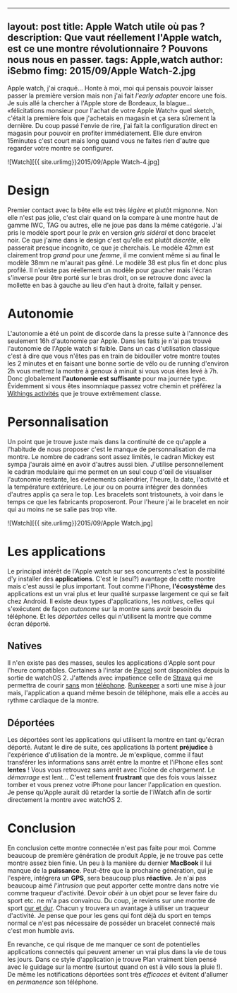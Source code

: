 

---
layout: post
title:  Apple Watch utile où pas ?
description:  Que vaut réellement l'Apple watch, est ce une montre révolutionnaire ? Pouvons nous nous en passer. 
tags: Apple,watch 
author: iSebmo
fimg: 2015/09/Apple Watch-2.jpg
---

Apple watch, j'ai craqué... Honte à moi, moi qui pensais pouvoir laisser passer la première version mais non j'ai fait *l'early adopter* encore une fois. 
Je suis allé la chercher à l'Apple store de Bordeaux, la blague... «félicitations monsieur pour l'achat de votre Apple Watch» quel sketch, c'était la première fois que j'achetais en magasin et ça sera sûrement la dernière. Du coup passé l'envie de rire, j'ai fait la configuration direct en magasin pour pouvoir en profiter immédiatement. Elle dure environ 15minutes c'est court mais long quand vous ne faites rien d'autre que regarder votre montre se configurer. 

![Watch][{{ site.urlimg}}2015/09/Apple Watch-4.jpg]

# Design
Premier contact avec la bête elle est très *légère* et plutôt mignonne. Non elle n'est pas jolie, c'est clair quand on la compare à une montre haut de gamme IWC, TAG ou autres, elle ne joue pas dans la même catégorie. J'ai pris le modèle sport pour le *prix* en version *gris sidéral* et donc bracelet noir. Ce que j'aime dans le design c'est qu'elle est plutôt *discrète*, elle passerait presque incognito, ce que je cherchais. 
Le modèle 42mm est clairement trop *grand* pour une *femme*, il me convient même si au final le modèle 38mm ne m'aurait pas gêné. Le modèle 38 est plus fin et donc plus profilé. Il n'existe pas réellement un modèle pour gaucher mais l'écran s'inverse pour être porté sur le bras droit, on se retrouve donc avec la mollette en bas à gauche au lieu d'en haut à droite, fallait y penser. 

# Autonomie 
L'autonomie a été un point de discorde dans la presse suite à l'annonce des seulement 16h d'autonomie par Apple. Dans les faits je n'ai pas trouvé l'autonomie de l'Apple watch si faible. Dans un cas d'utilisation classique c'est à dire que vous n'êtes pas en train de bidouiller votre montre toutes les 2 minutes et en faisant une bonne sortie de vélo ou de running d'environ 2h vous mettrez la montre à genoux à minuit si vous vous êtes levé à 7h. Donc globalement **l'autonomie est suffisante** pour ma journée type. Évidemment si vous êtes insomniaque passez votre chemin et préférez la [Withings activités][withing] que je trouve extrêmement classe. 

# Personnalisation 
Un point que je trouve juste mais dans la continuité de ce qu'apple a l'habitude de nous proposer c'est le manque de personnalisation de ma montre. Le nombre de cadrans sont assez limités, le cadran Mickey est sympa j'aurais aimé en avoir d'autres aussi bien. J'utilise personnellement le cadran modulaire qui me permet en un seul coup d'œil de visualiser l'autonomie restante, les événements calendrier, l'heure, la date, l'activité et la température extérieure. Le jour ou on pourra intégrer des données d'autres applis ça sera le top. 
Les bracelets sont tristounets, à voir dans le temps ce que les fabricants proposeront. Pour l'heure j'ai le bracelet en noir qui au moins ne se salie pas trop vite. 

![Watch][{{ site.urlimg}}2015/09/Apple Watch.jpg]

# Les applications
Le principal intérêt de l'Apple watch sur ses concurrents c'est la possibilité d'y installer des **applications**. C'est le (seul?) avantage de cette montre mais c'est aussi le plus important. Tout comme l'iPhone, **l'écosystème** des applications est un vrai plus et leur qualité surpasse largement ce qui se fait chez Android. 
Il existe deux types d'applications, les *natives*, celles qui s'exécutent de façon *autonome* sur la montre sans avoir besoin du téléphone. Et les *déportées* celles qui n'utilisent  la montre que comme écran déporté. 

## Natives
Il n'en existe pas des masses, seules les applications d'Apple sont pour l'heure compatibles. Certaines à l'instar de [Parcel][parcel] sont disponibles depuis la sortie de watchOS 2. J'attends avec impatience celle de [Strava][strava] qui me permettra de courir [sans][run] mon [téléphone][iphone]. 
[Runkeeper][Runkeeper] a sorti une mise à jour mais, l'application a quand même besoin de téléphone, mais elle a accès au rythme cardiaque de la montre. 

## Déportées 
Les déportées sont les applications qui utilisent la montre en tant qu'écran déporté. Autant le dire de suite, ces applications là portent **préjudice** à l'expérience d'utilisation de la montre. Je m'explique, comme il faut transférer les informations sans arrêt entre la montre et l'iPhone elles sont **lentes** ! Vous vous retrouvez sans arrêt avec l'icône de *chargement*. Le *démarrage* est lent... C'est tellement **frustrant** que des fois vous laissez tomber et vous prenez votre iPhone pour lancer  l'application en question. 
Je pense qu'Apple aurait dû retarder la sortie de l'iWatch afin de sortir directement la montre avec watchOS 2. 

# Conclusion 
 En conclusion cette montre connectée n'est pas faite pour moi. Comme beaucoup de première génération de produit Apple, je ne trouve pas cette montre assez bien finie. Un peu à la manière du dernier **MacBook** il lui manque de la **puissance**. Peut-être que la prochaine génération, qui je l'espère, intégrera un **GPS**, sera beaucoup plus **réactive**. Je n'ai pas beaucoup aimé *l'intrusion* que peut apporter cette montre dans notre vie comme traqueur d'activité. Devoir *obéir* à un objet pour se lever faire du sport etc. ne m'a pas convaincu. 
Du coup, je reviens sur une montre de sport [pur et dur][fenix]. Chacun y trouvera un avantage à utiliser un traqueur d'activité. Je pense que pour les gens qui font déjà du sport en temps normal ce n'est pas nécessaire de posséder un bracelet connecté mais c'est mon humble avis. 

En revanche, ce qui risque de me manquer ce sont de potentielles applications connectés qui peuvent amener un vrai plus dans la vie de tous les jours. Dans ce style d'application je trouve Plan vraiment bien pensé avec le guidage sur la montre (surtout quand on est à vélo sous la pluie !). De même les notifications déportées sont très *efficaces* et évitent d'allumer en *permanence* son téléphone.   

[parcel]: https://itunes.apple.com/fr/app/parcel-delivery-tracking/id375589283?l=en&mt=8&at=1l3vs3Y
[strava]: https://itunes.apple.com/fr/app/strava-running-cycling-gps/id426826309?l=en&mt=8&at=1l3vs3Y
[run]: http://tfada.fr/2014/11/courir-avec-son-iphone/
[iphone]: http://tfada.fr/hightech/iphone6s.html
[fenix]: http://www.amazon.fr/dp/B00S9G2RRQ/?tag=tfadafr-21
[withing]: http://www.amazon.fr/dp/B00OX2PCEU/?tag=tfadafr-21
[Runkeeper]: https://itunes.apple.com/fr/app/runkeeper-gps-running-walk/id300235330?l=en&mt=8&at=1l3vs3Y

